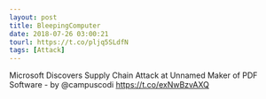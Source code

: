 ```yaml
---
layout: post
title: BleepingComputer
date: 2018-07-26 03:00:21
tourl: https://t.co/pljq5SLdfN
tags: [Attack]
---
```

Microsoft Discovers Supply Chain Attack at Unnamed Maker of PDF Software - by @campuscodi
https://t.co/exNwBzvAXQ